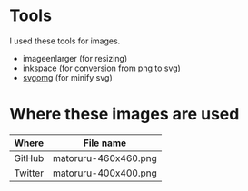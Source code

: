 # Tools

I used these tools for images.

- imageenlarger (for resizing)
- inkspace (for conversion from png to svg)
- [svgomg](https://jakearchibald.github.io/svgomg/) (for minify svg)

# Where these images are used

| Where | File name |
|---|---|
| GitHub | matoruru-460x460.png |
| Twitter | matoruru-400x400.png |

